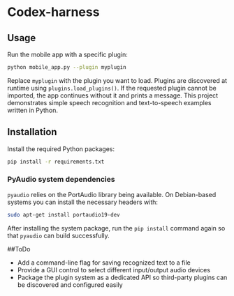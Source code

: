 # Codex-harness

## Usage

Run the mobile app with a specific plugin:

```bash
python mobile_app.py --plugin myplugin
```

Replace `myplugin` with the plugin you want to load.
Plugins are discovered at runtime using `plugins.load_plugins()`. If the
requested plugin cannot be imported, the app continues without it and prints a
message.
This project demonstrates simple speech recognition and text-to-speech examples
written in Python.

## Installation

Install the required Python packages:

```bash
pip install -r requirements.txt
```

### PyAudio system dependencies

`pyaudio` relies on the PortAudio library being available. On Debian-based systems you can install the necessary headers with:

```bash
sudo apt-get install portaudio19-dev
```

After installing the system package, run the `pip install` command again so that `pyaudio` can build successfully.


##ToDo

- Add a command-line flag for saving recognized text to a file
- Provide a GUI control to select different input/output audio devices
- Package the plugin system as a dedicated API so third-party plugins can be
  discovered and configured easily

 
